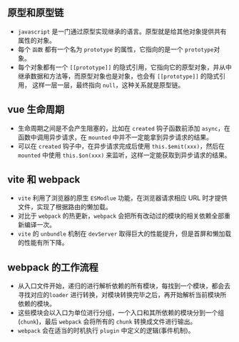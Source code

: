 ## 原型和原型链

- `javascript` 是一门通过原型实现继承的语言。原型就是给其他对象提供共有属性的对象。
- 每个 `函数` 都有一个名为 `prototype` 的属性，它指向的是一个 `prototype`对象。
- 每个对象都有一个 `[[prototype]]` 的隐式引用，它指向它的原型对象，并从中继承数据和方法等，而原型对象也是对象，也会有 `[[prototype]]` 的隐式引用，
  这样一层一层，最终指向 `null`，这种关系就是原型链。

## vue 生命周期

- 生命周期之间是不会产生阻塞的，比如在 `created` 钩子函数前添加 `async`，在函数中调用异步请求，在 `mounted` 中并不一定能拿到异步请求的结果。
- 可以在 `created` 钩子中，在异步请求完成后使用 `this.$emit(xxx)`，然后在 `mounted` 中使用 `this.$on(xxx)` 来监听，这样一定能获取到异步请求的结果。

## vite 和 webpack

- `vite` 利用了浏览器的原生 `ESModlue` 功能，在浏览器请求相应 URL 时才提供文件，实现了根据路由的懒加载。
- 对比于 `webpack` 的热更新，`webpack` 会把所有改动过的模块的相关依赖全部重新编译一次。
- `vite` 的 `unbundle` 机制在 `devServer` 取得巨大的性能提升，但是首屏和懒加载的性能有所下降。

## webpack 的工作流程

- 从入口文件开始，递归的进行解析依赖的所有模块，每找到一个模块，都会去寻找对应的`loader` 进行转换，对模块转换完毕之后，再开始解析当前模块所依赖的模块。
- 这些模块会以入口为单位进行分组，一个入口和其所依赖的模块分到一个组(`chunk`)，最后 `webpack` 会将所有的 `chunk` 转换成文件进行输出。
- `webpack` 会在适当的时机执行 `plugin` 中定义的逻辑(事件机制)。
